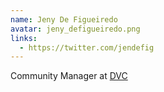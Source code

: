 ```yaml
---
name: Jeny De Figueiredo
avatar: jeny_defigueiredo.png
links:
  - https://twitter.com/jendefig
---
```


Community Manager at [DVC](http://dvc.org)
